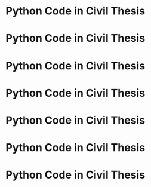 # Python Code  in Civil Thesis


# Python Code  in Civil Thesis



# Python Code  in Civil Thesis

# Python Code  in Civil Thesis


# Python Code  in Civil Thesis

# Python Code  in Civil Thesis

# Python Code  in Civil Thesis

